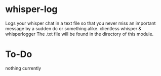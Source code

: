 # whisper-log


 Logs your whisper chat in a text file so that you never miss an important message by a sudden dc or something alike.
 clientless whisper & whisperlogger
 The .txt file will be found in the directory of this module.
 
 # To-Do
nothing currently
